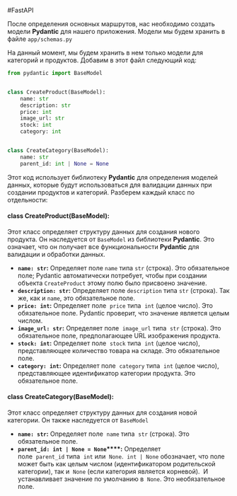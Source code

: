 #FastAPI 

После определения основных маршрутов, нас необходимо создать модели **Pydantic** для нашего приложения. Модели мы будем хранить в файле `app/schemas.py`

На данный момент, мы будем хранить в нем только модели для категорий и продуктов. Добавим в этот файл следующий код:
```python
from pydantic import BaseModel


class CreateProduct(BaseModel):
    name: str
    description: str
    price: int
    image_url: str
    stock: int
    category: int


class CreateCategory(BaseModel):
    name: str
    parent_id: int | None = None
```
Этот код использует библиотеку **Pydantic** для определения моделей данных, которые будут использоваться для валидации данных при создании продуктов и категорий. Разберем каждый класс по отдельности:
#### **class CreateProduct(BaseModel)**:
Этот класс  определяет структуру данных для создания нового продукта. Он наследуется от `BaseModel` из библиотеки **Pydantic**. Это означает, что он получает все функциональности **Pydantic** для валидации и обработки данных.
- **`name: str`:** Определяет поле `name` типа `str` (строка). Это обязательное поле; Pydantic автоматически потребует, чтобы при создании объекта `CreateProduct` этому полю было присвоено значение.
- **`description: str`:** Определяет поле `description` типа `str` (строка). Так же, как и `name`, это обязательное поле.
- **`price: int`:** Определяет поле  `price` типа  `int` (целое число). Это обязательное поле. Pydantic проверит, что значение является целым числом.
- **`image_url: str`:** Определяет поле  `image_url` типа  `str` (строка). Это обязательное поле, предполагающее URL изображения продукта.
- **`stock: int`:** Определяет поле  `stock` типа  `int` (целое число), представляющее количество товара на складе. Это обязательное поле.
- **`category: int`:** Определяет поле  `category` типа  `int` (целое число), представляющее идентификатор категории продукта. Это обязательное поле.
#### **class CreateCategory(BaseModel)**:
Этот класс определяет структуру данных для создания новой категории. Он также наследуется от `BaseModel`
- **`name: str`:** Определяет поле  `name` типа  `str` (строка). Это обязательное поле.
- **`parent_id: int | None = None`****:** Определяет поле  `parent_id` типа  `int` или  `None`.  `int | None` обозначает, что поле может быть как целым числом (идентификатором родительской категории), так и  `None` (если категория является корневой).  И устанавливает значение по умолчанию в  `None`. Это необязательное поле.